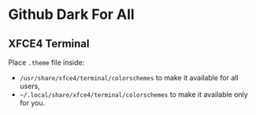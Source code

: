 # Github Dark For All

## XFCE4 Terminal
Place `.theme` file inside:
* `/usr/share/xfce4/terminal/colorschemes` to make it available for all users,
* `~/.local/share/xfce4/terminal/colorschemes` to make it available only for you.
